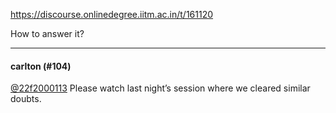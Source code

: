 https://discourse.onlinedegree.iitm.ac.in/t/161120

How to answer it?</p><hr>

<h4>carlton (#104)</h4>
<p><a class="mention" href="/u/22f2000113">@22f2000113</a> Please watch last night’s session where we cleared similar doubts.